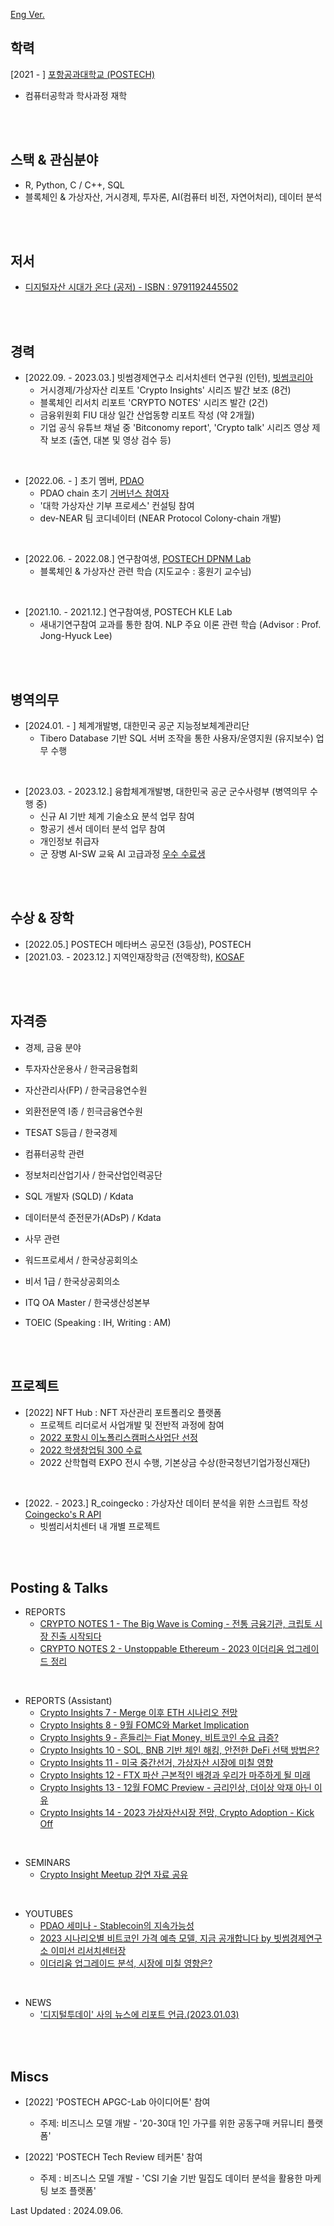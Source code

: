 [Eng Ver.](./readme.md)

## 학력

[2021 - ] [포항공과대학교 (POSTECH)](https://www.postech.ac.kr/)
- 컴퓨터공학과 학사과정 재학
<br/>
<br/>

## 스택 & 관심분야

 - R, Python, C / C++, SQL
 - 블록체인 & 가상자산, 거시경제, 투자론, AI(컴퓨터 비전, 자연어처리), 데이터 분석
<br/>
<br/>

## 저서

 - [디지털자산 시대가 온다 (공저) - ISBN : 9791192445502](https://product.kyobobook.co.kr/detail/S000209213039)
<br/>
<br/>

## 경력

 - [2022.09. - 2023.03.] 빗썸경제연구소 리서치센터 연구원 (인턴), [빗썸코리아](https://www.bithumbcorp.com)
   - 거시경제/가상자산 리포트 'Crypto Insights' 시리즈 발간 보조 (8건)
   - 블록체인 리서치 리포트 'CRYPTO NOTES' 시리즈 발간 (2건)
   - 금융위원회 FIU 대상 일간 산업동향 리포트 작성 (약 2개월)
   - 기업 공식 유튜브 채널 중 'Bitconomy report', 'Crypto talk' 시리즈 영상 제작 보조 (출연, 대본 및 영상 검수 등)
   
<br/>

 - [2022.06. - ] 초기 멤버, [PDAO](https://dao.postech.ac.kr)
   - PDAO chain 초기 [거버넌스 참여자](https://github.com/postech-dao/pdao/blob/finalized/reserved/members/%EC%98%A4%EC%8A%B9%EC%A4%80.json)
   - '대학 가상자산 기부 프로세스' 컨설팅 참여
   - dev-NEAR 팀 코디네이터 (NEAR Protocol Colony-chain 개발)
   
<br/>

 - [2022.06. - 2022.08.] 연구참여생, [POSTECH DPNM Lab](https://dpnm.postech.ac.kr)
   - 블록체인 & 가상자산 관련 학습 (지도교수 : 홍원기 교수님)
  
<br/>

 - [2021.10. - 2021.12.] 연구참여생, POSTECH KLE Lab
   - 새내기연구참여 교과를 통한 참여. NLP 주요 이론 관련 학습 (Advisor : Prof. Jong-Hyuck Lee)
<br/>
<br/>

## 병역의무
 - [2024.01. - ] 체계개발병, 대한민국 공군 지능정보체계관리단
   - Tibero Database 기반 SQL 서버 조작을 통한 사용자/운영지원 (유지보수) 업무 수행
<br/>

 - [2023.03. - 2023.12.] 융합체계개발병, 대한민국 공군 군수사령부 (병역의무 수행 중)
   - 신규 AI 기반 체계 기술소요 분석 업무 참여
   - 항공기 센서 데이터 분석 업무 참여
   - 개인정보 취급자
   - 군 장병 AI-SW 교육 AI 고급과정 [우수 수료생](https://www.broof.io/search/4e1ec599?token=f15f71a6-3b49-43fb-879d-e5284e070580&utm_source=email&utm_medium=link&utm_campaign=view)
<br/>
<br/>

## 수상 & 장학

 - [2022.05.] POSTECH 메타버스 공모전 (3등상), POSTECH
 - [2021.03. - 2023.12.] 지역인재장학금 (전액장학), [KOSAF](https://www.kosaf.go.kr/ko/main.do)
<br/>
<br/>

## 자격증

 - 경제, 금융 분야
 - 투자자산운용사 / 한국금융협회
 - 자산관리사(FP) / 한국금융연수원
 - 외환전문역 I종 / 힌극금융연수원
 - TESAT S등급 / 한국경제

 - 컴퓨터공학 관련
 - 정보처리산업기사 / 한국산업인력공단
 - SQL 개발자 (SQLD) / Kdata
 - 데이터분석 준전문가(ADsP) / Kdata

 - 사무 관련
 - 워드프로세서 / 한국상공회의소
 - 비서 1급 / 한국상공회의소
 - ITQ OA Master / 한국생산성본부
 - TOEIC (Speaking : IH, Writing : AM)
<br/>
<br/>

## 프로젝트

 - [2022] NFT Hub : NFT 자산관리 포트폴리오 플랫폼
   - 프로젝트 리더로서 사업개발 및 전반적 과정에 참여
   - [2022 포항시 이노폴리스캠퍼스사업단 선정](http://innopolis.postech.ac.kr/business_notice/?mod=document&uid=402)
   - [2022 학생창업팀 300 수료](http://u300.kr)
   - 2022 산학협력 EXPO 전시 수행, 기본상금 수상(한국청년기업가정신재단)
<br/>

  - [2022. - 2023.] R_coingecko : 가상자산 데이터 분석을 위한 스크립트 작성 [Coingecko's R API](https://github.com/next-game-solutions/geckor)
    - 빗썸리서치센터 내 개별 프로젝트
<br/>
<br/>

## Posting & Talks

 - REPORTS
   - [CRYPTO NOTES 1 - The Big Wave is Coming - 전통 금융기관, 크립토 시장 진출 시작되다](https://cafe.bithumb.com/view/board-contents/1643426)
   - [CRYPTO NOTES 2 - Unstoppable Ethereum - 2023 이더리움 업그레이드 정리](https://cafe.bithumb.com/view/board-contents/1643513)
 <br/>
 
 - REPORTS (Assistant)
   - [Crypto Insights 7 - Merge 이후 ETH 시나리오 전망](https://cafe.bithumb.com/view/board-contents/1643142)
   - [Crypto Insights 8 - 9월 FOMC와 Market Implication](https://cafe.bithumb.com/view/board-contents/1643166)
   - [Crypto Insights 9 - 흔들리는 Fiat Money, 비트코인 수요 급증?](https://cafe.bithumb.com/view/board-contents/1643203)
   - [Crypto Insights 10 - SOL, BNB 기반 체인 해킹, 안전한 DeFi 선택 방법은?](https://cafe.bithumb.com/view/board-contents/1643244)
   - [Crypto Insights 11 - 미국 중간선거, 가상자산 시장에 미칠 영향](https://cafe.bithumb.com/view/board-contents/1643271)
   - [Crypto Insights 12 - FTX 파산 근본적인 배경과 우리가 마주하게 될 미래](https://cafe.bithumb.com/view/board-contents/1643331)
   - [Crypto Insights 13 - 12월 FOMC Preview - 금리인상, 더이상 악재 아닌 이유](https://cafe.bithumb.com/view/board-contents/1643379)
   - [Crypto Insights 14 - 2023 가상자산시장 전망, Crypto Adoption - Kick Off](https://cafe.bithumb.com/view/board-contents/1643474)
  <br/>
  
 - SEMINARS
   - [Crypto Insight Meetup 강연 자료 공유](https://cafe.bithumb.com/view/board-contents/1643596)
  <br/>
  
 - YOUTUBES
   - [PDAO 세미나 - Stablecoin의 지속가능성](https://www.youtube.com/watch?v=JPWadiUZbDk)
   - [2023 시나리오별 비트코인 가격 예측 모델, 지금 공개합니다 by 빗썸경제연구소 이미선 리서치센터장](https://www.youtube.com/watch?v=eEGywng_f70)
   - [이더리움 업그레이드 분석, 시장에 미칠 영향은?](https://www.youtube.com/watch?v=MC3TAsfnIWQ)
  <br/>
  
 - NEWS
   - ['디지털투데이' 사의 뉴스에 리포트 언급.(2023.01.03)](https://www.digitaltoday.co.kr/news/articleView.html?idxno=467696)
  <br/>
  <br/>
  
## Miscs

 - [2022] 'POSTECH APGC-Lab 아이디어톤' 참여
   - 주제: 비즈니스 모델 개발 - '20-30대 1인 가구를 위한 공동구매 커뮤니티 플랫폼'
  
 - [2022] 'POSTECH Tech Review 테커톤' 참여
   - 주제 : 비즈니스 모델 개발 - 'CSI 기술 기반 밀집도 데이터 분석을 활용한 마케팅 보조 플랫폼'



Last Updated : 2024.09.06.
